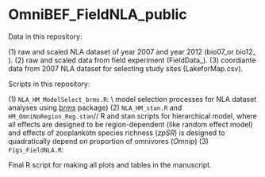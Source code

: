 # OmniBEF_FieldNLA_public
Data in this repository:

(1) raw and scaled NLA dataset of year 2007 and year 2012 (bio07_or bio12_ ).
(2) raw and scaled data from field experiment (FieldData_).
(3) coordiante data from 2007 NLA dataset for selecting study sites (LakeforMap.csv). 

Scripts in this repository:

(1) `NLA_HM_ModelSelect_brms.R`: \\
  model selection processes for NLA dataset analyses using [*brms*](https://github.com/paul-buerkner/brms) package)
(2) `NLA_HM_stan.R` and `HM_OmniNoRegion_Reg.stan`//
  R and stan scripts for hierarchical model, where all effects are designed to be region-dependent (like random effect model) and effects of zooplankotn species richness (_zpSR_) is designed to quadratically depend on proportion of omnivores (_Omnip_)
(3) `Figs_FieldNLA.R`:

  Final R script for making all plots and tables in the manuscript. 
